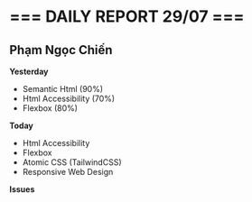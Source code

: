 # === DAILY REPORT 29/07 ===

## Phạm Ngọc Chiến

**Yesterday**

- Semantic Html (90%)
- Html Accessibility (70%)
- Flexbox (80%)

**Today**

- Html Accessibility
- Flexbox
- Atomic CSS (TailwindCSS)
- Responsive Web Design

**Issues**
